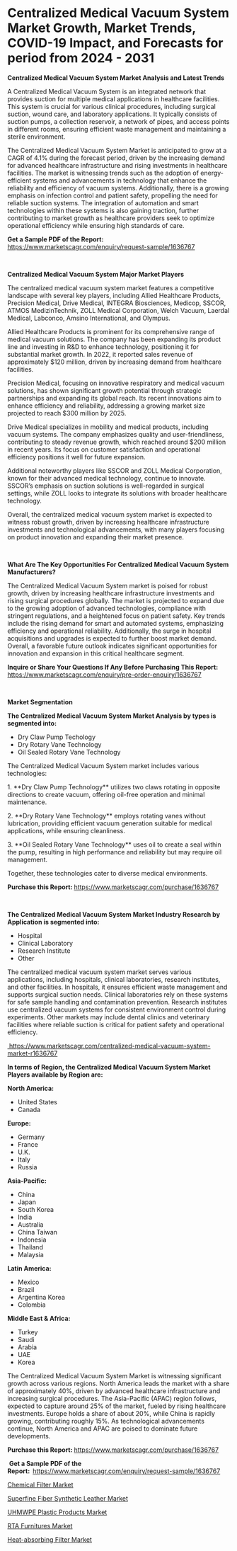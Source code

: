 <p><h1>Centralized Medical Vacuum System Market Growth, Market Trends, COVID-19 Impact, and Forecasts for period from 2024 - 2031</h1></p><p><strong>Centralized Medical Vacuum System Market Analysis and Latest Trends</strong></p>
<p><p>A Centralized Medical Vacuum System is an integrated network that provides suction for multiple medical applications in healthcare facilities. This system is crucial for various clinical procedures, including surgical suction, wound care, and laboratory applications. It typically consists of suction pumps, a collection reservoir, a network of pipes, and access points in different rooms, ensuring efficient waste management and maintaining a sterile environment.</p><p>The Centralized Medical Vacuum System Market is anticipated to grow at a CAGR of 4.1% during the forecast period, driven by the increasing demand for advanced healthcare infrastructure and rising investments in healthcare facilities. The market is witnessing trends such as the adoption of energy-efficient systems and advancements in technology that enhance the reliability and efficiency of vacuum systems. Additionally, there is a growing emphasis on infection control and patient safety, propelling the need for reliable suction systems. The integration of automation and smart technologies within these systems is also gaining traction, further contributing to market growth as healthcare providers seek to optimize operational efficiency while ensuring high standards of care.</p></p>
<p><strong>Get a Sample PDF of the Report:&nbsp;</strong> <a href="https://www.marketscagr.com/enquiry/request-sample/1636767">https://www.marketscagr.com/enquiry/request-sample/1636767</a></p>
<p>&nbsp;</p>
<p><strong>Centralized Medical Vacuum System Major Market Players</strong></p>
<p><p>The centralized medical vacuum system market features a competitive landscape with several key players, including Allied Healthcare Products, Precision Medical, Drive Medical, INTEGRA Biosciences, Medicop, SSCOR, ATMOS MedizinTechnik, ZOLL Medical Corporation, Welch Vacuum, Laerdal Medical, Labconco, Amsino International, and Olympus. </p><p>Allied Healthcare Products is prominent for its comprehensive range of medical vacuum solutions. The company has been expanding its product line and investing in R&D to enhance technology, positioning it for substantial market growth. In 2022, it reported sales revenue of approximately $120 million, driven by increasing demand from healthcare facilities.</p><p>Precision Medical, focusing on innovative respiratory and medical vacuum solutions, has shown significant growth potential through strategic partnerships and expanding its global reach. Its recent innovations aim to enhance efficiency and reliability, addressing a growing market size projected to reach $300 million by 2025.</p><p>Drive Medical specializes in mobility and medical products, including vacuum systems. The company emphasizes quality and user-friendliness, contributing to steady revenue growth, which reached around $200 million in recent years. Its focus on customer satisfaction and operational efficiency positions it well for future expansion.</p><p>Additional noteworthy players like SSCOR and ZOLL Medical Corporation, known for their advanced medical technology, continue to innovate. SSCOR’s emphasis on suction solutions is well-regarded in surgical settings, while ZOLL looks to integrate its solutions with broader healthcare technology.</p><p>Overall, the centralized medical vacuum system market is expected to witness robust growth, driven by increasing healthcare infrastructure investments and technological advancements, with many players focusing on product innovation and expanding their market presence.</p></p>
<p>&nbsp;</p>
<p><strong>What Are The Key Opportunities For Centralized Medical Vacuum System Manufacturers?</strong></p>
<p><p>The Centralized Medical Vacuum System market is poised for robust growth, driven by increasing healthcare infrastructure investments and rising surgical procedures globally. The market is projected to expand due to the growing adoption of advanced technologies, compliance with stringent regulations, and a heightened focus on patient safety. Key trends include the rising demand for smart and automated systems, emphasizing efficiency and operational reliability. Additionally, the surge in hospital acquisitions and upgrades is expected to further boost market demand. Overall, a favorable future outlook indicates significant opportunities for innovation and expansion in this critical healthcare segment.</p></p>
<p><strong>Inquire or Share Your Questions If Any Before Purchasing This Report:</strong> <a href="https://www.marketscagr.com/enquiry/pre-order-enquiry/1636767">https://www.marketscagr.com/enquiry/pre-order-enquiry/1636767</a></p>
<p>&nbsp;</p>
<p><strong>Market Segmentation</strong></p>
<p><strong>The Centralized Medical Vacuum System Market Analysis by types is segmented into:</strong></p>
<p><ul><li>Dry Claw Pump Techology</li><li>Dry Rotary Vane Technology</li><li>Oil Sealed Rotary Vane Technology</li></ul></p>
<p><p>The Centralized Medical Vacuum System market includes various technologies: </p><p>1. **Dry Claw Pump Technology** utilizes two claws rotating in opposite directions to create vacuum, offering oil-free operation and minimal maintenance. </p><p>2. **Dry Rotary Vane Technology** employs rotating vanes without lubrication, providing efficient vacuum generation suitable for medical applications, while ensuring cleanliness. </p><p>3. **Oil Sealed Rotary Vane Technology** uses oil to create a seal within the pump, resulting in high performance and reliability but may require oil management. </p><p>Together, these technologies cater to diverse medical environments.</p></p>
<p><strong>Purchase this Report:&nbsp;</strong><a href="https://www.marketscagr.com/purchase/1636767">https://www.marketscagr.com/purchase/1636767</a></p>
<p>&nbsp;</p>
<p><strong>The Centralized Medical Vacuum System Market Industry Research by Application is segmented into:</strong></p>
<p><ul><li>Hospital</li><li>Clinical Laboratory</li><li>Research Institute</li><li>Other</li></ul></p>
<p><p>The centralized medical vacuum system market serves various applications, including hospitals, clinical laboratories, research institutes, and other facilities. In hospitals, it ensures efficient waste management and supports surgical suction needs. Clinical laboratories rely on these systems for safe sample handling and contamination prevention. Research institutes use centralized vacuum systems for consistent environment control during experiments. Other markets may include dental clinics and veterinary facilities where reliable suction is critical for patient safety and operational efficiency.</p></p>
<p><a href="https://www.marketscagr.com/centralized-medical-vacuum-system-market-r1636767">&nbsp;https://www.marketscagr.com/centralized-medical-vacuum-system-market-r1636767</a></p>
<p><strong>In terms of Region, the Centralized Medical Vacuum System Market Players available by Region are:</strong></p>
<p>
    <p> <strong> North America: </strong>
        <ul>
            <li>United States</li>
            <li>Canada</li>
        </ul>
        </p> 
    <p> <strong> Europe: </strong>
        <ul>
            <li>Germany</li>
            <li>France</li>
            <li>U.K.</li>
            <li>Italy</li>
            <li>Russia</li>
        </ul>
        </p> 
    <p> <strong> Asia-Pacific: </strong>
        <ul>
            <li>China</li>
            <li>Japan</li>
            <li>South Korea</li>
            <li>India</li>
            <li>Australia</li>
            <li>China Taiwan</li>
            <li>Indonesia</li>
            <li>Thailand</li>
            <li>Malaysia</li>
        </ul>
        </p> 
    <p> <strong> Latin America: </strong>
        <ul>
            <li>Mexico</li>
            <li>Brazil</li>
            <li>Argentina Korea</li>
            <li>Colombia</li>
        </ul>
        </p> 
    <p> <strong> Middle East & Africa: </strong>
        <ul>
            <li>Turkey</li>
            <li>Saudi</li>
            <li>Arabia</li>
            <li>UAE</li>
            <li>Korea</li>
        </ul>
    </p>
    </p>
<p><p>The Centralized Medical Vacuum System Market is witnessing significant growth across various regions. North America leads the market with a share of approximately 40%, driven by advanced healthcare infrastructure and increasing surgical procedures. The Asia-Pacific (APAC) region follows, expected to capture around 25% of the market, fueled by rising healthcare investments. Europe holds a share of about 20%, while China is rapidly growing, contributing roughly 15%. As technological advancements continue, North America and APAC are poised to dominate future developments.</p></p>
<p><strong>Purchase this Report: </strong><a href="https://www.marketscagr.com/purchase/1636767">https://www.marketscagr.com/purchase/1636767</a></p>
<p>&nbsp;<strong>Get a Sample PDF of the Report:&nbsp;&nbsp;</strong><a href="https://www.marketscagr.com/enquiry/request-sample/1636767">https://www.marketscagr.com/enquiry/request-sample/1636767</a></p>
<p><strong></strong></p>
<p><p><a href="https://www.linkedin.com/pulse/strategic-market-insights-navigating-global-chemical-filter-ebyxf?trackingId=ahSlKhXUR1e8O21TsZu1Sw%3D%3D">Chemical Filter Market</a></p><p><a href="https://www.linkedin.com/pulse/superfine-fiber-synthetic-leather-market-size-share-competitive-u1bac?trackingId=zONR5NxpQBm40cEv5xXbfQ%3D%3D">Superfine Fiber Synthetic Leather Market</a></p><p><a href="https://medium.com/@gabrielblanda5656/global-uhmwpe-plastic-products-market-landscape-future-trends-and-market-strategic-forecast-2024-25d9c9fcea31?postPublishedType=repub">UHMWPE Plastic Products Market</a></p><p><a href="https://issuu.com/reportprime-2/docs/rta-furnitures-market-size-2030.ppt_750ba4ecab9b14">RTA Furnitures Market</a></p><p><a href="https://medium.com/@gabrielblanda5656/heat-absorbing-filter-industry-insights-report-analyzing-heat-absorbing-filter-market-trends-5275637065b1?postPublishedType=repub">Heat-absorbing Filter Market</a></p></p>